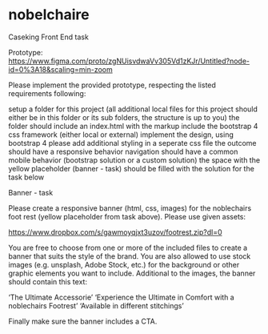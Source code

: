# nobelchaire

Caseking Front End task

Prototype: https://www.figma.com/proto/zgNUisvdwaVv305Vd1zKJr/Untitled?node-id=0%3A18&scaling=min-zoom



Please implement the provided prototype, respecting the listed requirements following:

setup a folder for this project (all additional local files for this project should either be in this folder or its sub folders, the structure is up to you)
the folder should include an index.html with the markup
include the bootstrap 4 css framework (either local or external)
implement the design, using bootstrap 4
please add additional styling in a seperate css file
the outcome should have a responsive behavior
navigation should have a common mobile behavior (bootstrap solution or a custom solution)
the space with the yellow placeholder (banner - task) should be filled with the solution for the task below


Banner - task


Please create a responsive banner (html, css, images) for the noblechairs foot rest (yellow placeholder from task above). Please use given assets:

https://www.dropbox.com/s/gawmoyqjxt3uzov/footrest.zip?dl=0


You are free to choose from one or more of the included files to create a banner that suits the style of the brand. You are also allowed to use stock images (e.g. unsplash, Adobe Stock, etc.) for the background or other graphic elements you want to include. Additional to the images, the banner should contain this text: 

‘The Ultimate Accessorie’
‘Experience the Ultimate in Comfort with a noblechairs Footrest’
‘Available in different stitchings’

Finally make sure the banner includes a CTA.
